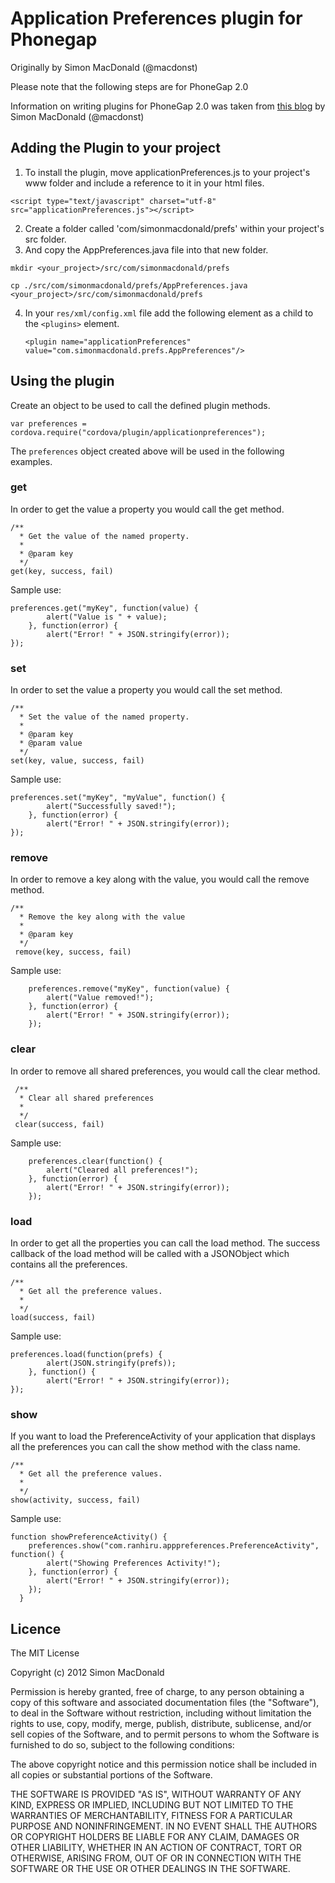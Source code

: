 # Application Preferences plugin for Phonegap #
Originally by Simon MacDonald (@macdonst)

Please note that the following steps are for PhoneGap 2.0

Information on writing plugins for PhoneGap 2.0 was taken from [this blog](http://simonmacdonald.blogspot.com/2012/08/so-you-wanna-write-phonegap-200-android.html) by Simon MacDonald (@macdonst)

## Adding the Plugin to your project ##

1) To install the plugin, move applicationPreferences.js to your project's www folder and include a reference to it in your html files.

`<script type="text/javascript" charset="utf-8" src="applicationPreferences.js"></script>`

2) Create a folder called 'com/simonmacdonald/prefs' within your project's src folder.
3) And copy the AppPreferences.java file into that new folder.

`mkdir <your_project>/src/com/simonmacdonald/prefs`

`cp ./src/com/simonmacdonald/prefs/AppPreferences.java <your_project>/src/com/simonmacdonald/prefs`

4) In your `res/xml/config.xml` file add the following element as a child to the `<plugins>` element.

   `<plugin name="applicationPreferences" value="com.simonmacdonald.prefs.AppPreferences"/>`

## Using the plugin ##

Create an object to be used to call the defined plugin methods.

    var preferences = cordova.require("cordova/plugin/applicationpreferences");

The `preferences` object created above will be used in the following examples.

### get ###

In order to get the value a property you would call the get method.

    /**
      * Get the value of the named property.
      *
      * @param key           
      */
    get(key, success, fail)

Sample use:

    preferences.get("myKey", function(value) {
			alert("Value is " + value);
		}, function(error) {
			alert("Error! " + JSON.stringify(error));
	});

### set ###

In order to set the value a property you would call the set method.

    /**
      * Set the value of the named property.
      *
      * @param key
      * @param value           
      */
    set(key, value, success, fail)

Sample use:

    preferences.set("myKey", "myValue", function() {
			alert("Successfully saved!");
		}, function(error) {
			alert("Error! " + JSON.stringify(error));
	});


### remove ###

In order to remove a key along with the value, you would call the remove method.

    /**
	  * Remove the key along with the value
	  *
	  * @param key      
      */
     remove(key, success, fail)

Sample use:

		preferences.remove("myKey", function(value) {
			alert("Value removed!");
		}, function(error) {
			alert("Error! " + JSON.stringify(error));
		});

### clear ###

In order to remove all shared preferences, you would call the clear method.

     /**
	  * Clear all shared preferences
	  *	       
	  */
     clear(success, fail)

Sample use:

		preferences.clear(function() {
			alert("Cleared all preferences!");
		}, function(error) {
			alert("Error! " + JSON.stringify(error));
		});

### load ###

In order to get all the properties you can call the load method. The success callback of the load method will be called with a JSONObject which contains all the preferences.

    /**
      * Get all the preference values.
      *
      */
    load(success, fail)

Sample use:

    preferences.load(function(prefs) {
			alert(JSON.stringify(prefs));
		}, function() {
			alert("Error! " + JSON.stringify(error));
	});

### show ###

If you want to load the PreferenceActivity of your application that displays all the preferences you can call the show method with the class name.

    /**
      * Get all the preference values.
      *
      */
    show(activity, success, fail)

Sample use:
    
    function showPreferenceActivity() {
		preferences.show("com.ranhiru.apppreferences.PreferenceActivity", function() {
			alert("Showing Preferences Activity!");
		}, function(error) {
			alert("Error! " + JSON.stringify(error));
		});
	  }
	
## Licence ##

The MIT License

Copyright (c) 2012 Simon MacDonald

Permission is hereby granted, free of charge, to any person obtaining a copy
of this software and associated documentation files (the "Software"), to deal
in the Software without restriction, including without limitation the rights
to use, copy, modify, merge, publish, distribute, sublicense, and/or sell
copies of the Software, and to permit persons to whom the Software is
furnished to do so, subject to the following conditions:

The above copyright notice and this permission notice shall be included in
all copies or substantial portions of the Software.

THE SOFTWARE IS PROVIDED "AS IS", WITHOUT WARRANTY OF ANY KIND, EXPRESS OR
IMPLIED, INCLUDING BUT NOT LIMITED TO THE WARRANTIES OF MERCHANTABILITY,
FITNESS FOR A PARTICULAR PURPOSE AND NONINFRINGEMENT. IN NO EVENT SHALL THE
AUTHORS OR COPYRIGHT HOLDERS BE LIABLE FOR ANY CLAIM, DAMAGES OR OTHER
LIABILITY, WHETHER IN AN ACTION OF CONTRACT, TORT OR OTHERWISE, ARISING FROM,
OUT OF OR IN CONNECTION WITH THE SOFTWARE OR THE USE OR OTHER DEALINGS IN
THE SOFTWARE.